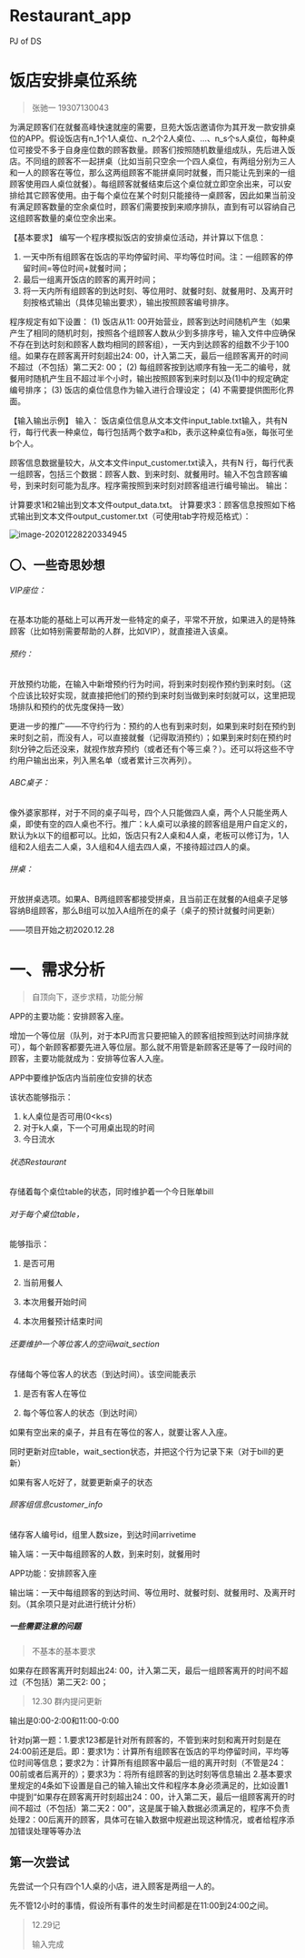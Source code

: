 # Restaurant_app
PJ of DS
# 饭店安排桌位系统

> 张驰一 19307130043

为满足顾客们在就餐高峰快速就座的需要，旦苑大饭店邀请你为其开发一款安排桌位的APP。假设饭店有n_1个1人桌位、n_2个2人桌位、…、n_s个s人桌位，每种桌位可接受不多于自身座位数的顾客数量。顾客们按照随机数量组成队，先后进入饭店。不同组的顾客不一起拼桌（比如当前只空余一个四人桌位，有两组分别为三人和一人的顾客在等位，那么这两组顾客不能拼桌同时就餐，而只能让先到来的一组顾客使用四人桌位就餐）。每组顾客就餐结束后这个桌位就立即空余出来，可以安排给其它顾客使用。由于每个桌位在某个时刻只能接待一桌顾客，因此如果当前没有满足顾客数量的空余桌位时，顾客们需要按到来顺序排队，直到有可以容纳自己这组顾客数量的桌位空余出来。

【基本要求】
编写一个程序模拟饭店的安排桌位活动，并计算以下信息：

1. 一天中所有组顾客在饭店的平均停留时间、平均等位时间。注：一组顾客的停留时间=等位时间+就餐时间；
2. 最后一组离开饭店的顾客的离开时间；
3. 将一天内所有组顾客的到达时刻、等位用时、就餐时刻、就餐用时、及离开时刻按格式输出（具体见输出要求），输出按照顾客编号排序。

程序规定有如下设置：
(1) 饭店从11: 00开始营业，顾客到达时间随机产生（如果产生了相同的随机时刻，按照各个组顾客人数从少到多排序号，输入文件中应确保不存在到达时刻和顾客人数均相同的顾客组），一天内到达顾客的组数不少于100组。如果存在顾客离开时刻超出24: 00，计入第二天，最后一组顾客离开的时间不超过（不包括）第二天2: 00；
(2) 每组顾客按到达顺序有独一无二的编号，就餐用时随机产生且不超过半个小时，输出按照顾客到来时刻以及(1)中的规定确定编号排序；
(3) 饭店的桌位信息作为输入进行合理设定；
(4) 不需要提供图形化界面。

【输入输出示例】
输入：
饭店桌位信息从文本文件input_table.txt输入，共有N 行，每行代表一种桌位，每行包括两个数字a和b，表示这种桌位有a张，每张可坐b个人。

顾客信息数据量较大，从文本文件input_customer.txt读入，共有N 行，每行代表一组顾客，包括三个数据：顾客人数、到来时刻、就餐用时。输入不包含顾客编号，到来时刻可能为乱序。程序需按照到来时刻对顾客组进行编号输出。
输出：

计算要求1和2输出到文本文件output_data.txt。
计算要求3：顾客信息按照如下格式输出到文本文件output_customer.txt（可使用tab字符规范格式）：

![image-20201228220334945](image-20201228220334945.png)

## 〇、一些奇思妙想

###### VIP座位：

在基本功能的基础上可以再开发一些特定的桌子，平常不开放，如果进入的是特殊顾客（比如特别需要帮助的人群，比如VIP），就直接进入该桌。

###### 预约：

开放预约功能，在输入中新增预约行为时间，将到来时刻视作预约到来时刻。（这个应该比较好实现，就直接把他们的预约到来时刻当做到来时刻就可以，这里把现场排队和预约的优先度保持一致）

更进一步的推广——不守约行为：预约的人也有到来时刻，如果到来时刻在预约到来时刻之前，而没有人，可以直接就餐（记得取消预约）；如果到来时刻在预约时刻t分钟之后还没来，就视作放弃预约（或者还有个等三桌？）。还可以将这些不守约用户输出出来，列入黑名单（或者累计三次再列）。

###### ABC桌子：

像外婆家那样，对于不同的桌子叫号，四个人只能做四人桌，两个人只能坐两人桌，即使有空的四人桌也不行。推广：k人桌可以承接的顾客组是用户自定义的，默认为k以下的组都可以。比如，饭店只有2人桌和4人桌，老板可以修订为，1人组和2人组去二人桌，3人组和4人组去四人桌，不接待超过四人的桌。

###### 拼桌：

开放拼桌选项。如果A、B两组顾客都接受拼桌，且当前正在就餐的A组桌子足够容纳B组顾客，那么B组可以加入A组所在的桌子（桌子的预计就餐时间更新）

——项目开始之初2020.12.28



# 一、需求分析

> 自顶向下，逐步求精，功能分解

APP的主要功能：安排顾客入座。

增加一个等位层（队列，对于本PJ而言只要把输入的顾客组按照到达时间排序就可），每个新顾客都要先进入等位层。那么就不用管是新顾客还是等了一段时间的顾客，主要功能就成为：安排等位客人入座。



APP中要维护饭店内当前座位安排的状态

该状态能够指示：

1. k人桌位是否可用(0<k<s)
2. 对于k人桌，下一个可用桌出现的时间
3. 今日流水



###### 状态Restaurant

存储着每个桌位table的状态，同时维护着一个今日账单bill

###### 对于每个桌位table，

能够指示：

1. 是否可用

2. 当前用餐人

3. 本次用餐开始时间

4. 本次用餐预计结束时间

###### 还要维护一个等位客人的空间wait_section

存储每个等位客人的状态（到达时间）。该空间能表示

1. 是否有客人在等位

2. 每个等位客人的状态（到达时间）



如果有空出来的桌子，并且有在等位的客人，就要让客人入座。

同时更新对应table，wait_section状态，并把这个行为记录下来（对于bill的更新）

如果有客人吃好了，就要更新桌子的状态



###### 顾客组信息customer_info

储存客人编号id，组里人数size，到达时间arrivetime



输入端：一天中每组顾客的人数，到来时刻，就餐用时

APP功能：安排顾客入座

输出端：一天中每组顾客的到达时间、等位用时、就餐时刻、就餐用时、及离开时刻。（其余项只是对此进行统计分析）



##### 一些需要注意的问题

> 不基本的基本要求

如果存在顾客离开时刻超出24: 00，计入第二天，最后一组顾客离开的时间不超过（不包括）第二天2: 00；

> 12.30 群内提问更新

输出是0:00-2:00和11:00-0:00

针对pj第一题：1.要求123都是针对所有顾客的，不管到来时刻和离开时刻是在24:00前还是后。即：要求1为：计算所有组顾客在饭店的平均停留时间，平均等位时间等信息；要求2为：计算所有组顾客中最后一组的离开时刻（不管是24：00前或者后离开的）；要求3为：将所有组顾客的到达时刻等信息输出
2.基本要求里规定的4条如下设置是自己的输入输出文件和程序本身必须满足的，比如设置1中提到“如果存在顾客离开时刻超出24：00，计入第二天，最后一组顾客离开的时间不超过（不包括）第二天2：00”，这是属于输入数据必须满足的，程序不负责处理2：00后离开的顾客，具体可在输入数据中规避出现这种情况，或者给程序添加错误处理等等办法







## 第一次尝试

先尝试一个只有四个1人桌的小店，进入顾客是两组一人的。

先不管12小时的事情，假设所有事件的发生时间都是在11:00到24:00之间。

> 12.29记
>
> 输入完成





